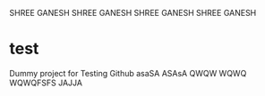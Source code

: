 SHREE GANESH SHREE GANESH
SHREE GANESH SHREE GANESH
# test
Dummy project for Testing Github
asaSA
ASAsA
QWQW
WQWQ
WQWQFSFS
JAJJA

